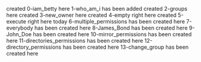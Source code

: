 created 0-iam_betty here
1-who_am_i has been added
created 2-groups here
created 3-new_owner here
created 4-empty right here
created 5-execute right here today
6-multiple_permissions has been created here
 7-everybody has been created here
8-James_Bond has been created here
9-John_Doe has been created here
10-mirror_permissions has been created here
11-directories_permissions has been created here
12-directory_permissions has been created here
13-change_group has been created here
